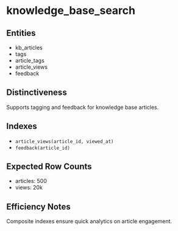 # knowledge_base_search

## Entities
- kb_articles
- tags
- article_tags
- article_views
- feedback

## Distinctiveness
Supports tagging and feedback for knowledge base articles.

## Indexes
- `article_views(article_id, viewed_at)`
- `feedback(article_id)`

## Expected Row Counts
- articles: 500
- views: 20k

## Efficiency Notes
Composite indexes ensure quick analytics on article engagement.
